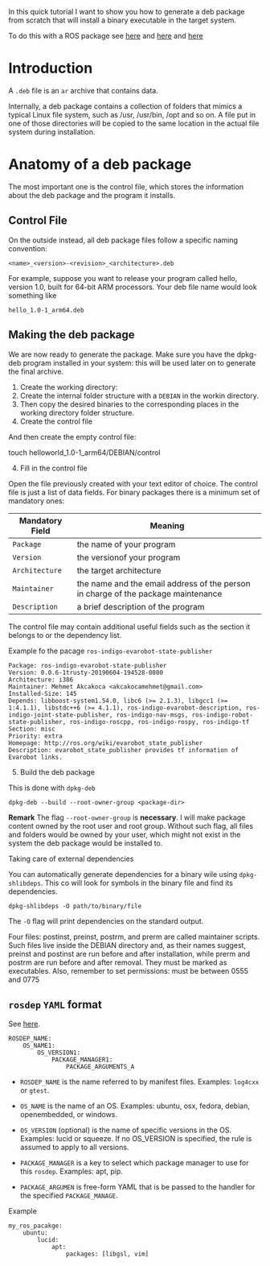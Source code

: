 
In this quick tutorial I want to show you how to generate a deb package from
scratch that will install a binary executable in the target system.

To do this with a ROS package see [here](https://gist.github.com/awesomebytes/196eab972a94dd8fcdd69adfe3bd1152) and [here](https://bloom.readthedocs.io/en/0.5.10/) and [here](https://github.com/carlosmccosta/ros_development_tools/blob/master/catkin/create_deb_files_for_ros_packages.md)

# Introduction

A `.deb` file is an `ar` archive that contains data. 

Internally, a deb package contains a collection of folders that mimics a
typical Linux file system, such as /usr, /usr/bin, /opt and so on. A file put
in one of those directories will be copied to the same location in the actual
file system during installation.


# Anatomy of a deb package

The most important one is the control file, which stores the
information about the deb package and the program it installs.

## Control File 

On the outside instead, all deb package files follow a specific naming
convention:
```
<name>_<version>-<revision>_<architecture>.deb
```
For example, suppose you want to release your program called hello, version
1.0, built for 64-bit ARM processors. Your deb file name would look something
like 

```
hello_1.0-1_arm64.deb
```

## Making the deb package

We are now ready to generate the package. Make sure you have the dpkg-deb
program installed in your system: this will be used later on to generate the
final archive.

1. Create the working directory:
2. Create the internal folder structure with a `DEBIAN` in the workin directory.
3. Then copy the desired binaries to the corresponding places in the working directory folder structure.
3. Create the control file


And then create the empty control file:

touch helloworld_1.0-1_arm64/DEBIAN/control

4. Fill in the control file

Open the file previously created with your text editor of
choice. The control file is just a list of data fields. For
binary packages there is a minimum set of mandatory ones:

| Mandatory Field | Meaning |
| --------------- | ------- |
| `Package`       | the name of your program|
| `Version` | the versionof your program |
| `Architecture` |  the target architecture |
| `Maintainer` | the name and the email address of the person in charge of the package maintenance | 
| `Description` |  a brief description of the program |

The control file may contain additional useful fields such as the section it
belongs to or the dependency list.

Example fo the pacage `ros-indigo-evarobot-state-publisher`

```
Package: ros-indigo-evarobot-state-publisher
Version: 0.0.6-1trusty-20190604-194528-0800
Architecture: i386
Maintainer: Mehmet Akcakoca <akcakocamehmet@gmail.com>
Installed-Size: 145
Depends: libboost-system1.54.0, libc6 (>= 2.1.3), libgcc1 (>= 1:4.1.1), libstdc++6 (>= 4.1.1), ros-indigo-evarobot-description, ros-indigo-joint-state-publisher, ros-indigo-nav-msgs, ros-indigo-robot-state-publisher, ros-indigo-roscpp, ros-indigo-rospy, ros-indigo-tf
Section: misc
Priority: extra
Homepage: http://ros.org/wiki/evarobot_state_publisher
Description: evarobot_state_publisher provides tf information of Evarobot links.
```

5. Build the deb package

This is done with `dpkg-deb`

```
dpkg-deb --build --root-owner-group <package-dir>
```

**Remark** The flag `--root-owner-group` is **necessary**. I will make package
content owned by the root user and root group. Without such flag, all files and
folders would be owned by your user, which might not exist in the system the
deb package would be installed to.


Taking care of external dependencies

You can automatically generate dependencies for a binary wile using `dpkg-shlibdeps`. 
This co will look for symbols in the binary file and find its dependencies.

```
dpkg-shlibdeps -O path/to/binary/file
```

The `-O` flag will print dependencies on the standard output.

Four files: postinst, preinst, postrm, and prerm are called maintainer scripts.
Such files live inside the DEBIAN directory and, as their names suggest,
preinst and postinst are run before and after installation, while prerm and
postrm are run before and after removal. They must be marked as executables.
Also, remember to set permissions: must be between 0555 and 0775



## `rosdep` `YAML` format


See [here](http://docs.ros.org/en/independent/api/rosdep/html/rosdep_yaml_format.html#rosdep-yaml).


```
ROSDEP_NAME:
    OS_NAME1:
        OS_VERSION1:
            PACKAGE_MANAGER1:
                PACKAGE_ARGUMENTS_A
```



- `ROSDEP_NAME` is the name referred to by manifest files. Examples: `log4cxx` or `gtest`.

- `OS_NAME` is the name of an OS. Examples: ubuntu, osx, fedora, debian, openembedded, or windows.

- `OS_VERSION` (optional) is the name of specific versions in the OS. Examples: lucid or squeeze. If no OS_VERSION is specified, the rule is assumed to apply to all versions.

- `PACKAGE_MANAGER`  is a key to select which package manager to use for this `rosdep`. Examples: apt, pip.

- `PACKAGE_ARGUMEN` is free-form YAML that is be passed to the handler for the specified `PACKAGE_MANAGE`.


Example
```
my_ros_pacakge:
    ubuntu:
        lucid:
            apt:
                packages: [libgsl, vim]
```
